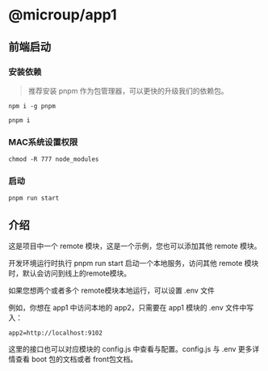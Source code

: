 # @microup/app1

## 前端启动

### 安装依赖

> 推荐安装 pnpm 作为包管理器，可以更快的升级我们的依赖包。

`npm i -g pnpm`

```pnpm i```

### MAC系统设置权限

```chmod -R 777 node_modules```

### 启动

```pnpm run start```

## 介绍

这是项目中一个 remote 模块，这是一个示例，您也可以添加其他 remote 模块。

开发环境运行时执行 pnpm run start 启动一个本地服务，访问其他 remote 模块时，默认会访问到线上的remote模块。

如果您想两个或者多个 remote模块本地运行，可以设置 .env 文件

例如，你想在 app1 中访问本地的 app2，只需要在 app1 模块的 .env 文件中写入：

```
app2=http://localhost:9102
```

这里的接口也可以对应模块的 config.js 中查看与配置。config.js 与 .env 更多详情查看 boot 包的文档或者 front包文档。
